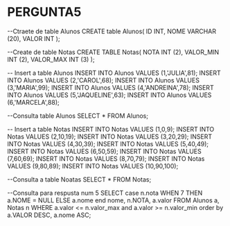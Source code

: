 # PERGUNTA5
--Ctraete de table Alunos
CREATE table Alunos(
  ID INT,
  NOME VARCHAR (20),
  VALOR INT
  );
 
 --Create de table Notas
 CREATE TABLE Notas(
   NOTA INT (2),
   VALOR_MIN INT (2),
   VALOR_MAX INT (3)
   );

-- Insert a table Alunos
   INSERT INTO Alunos VALUES
   (1,'JULIA',81);
   INSERT INTO Alunos VALUES
   (2,'CAROL',68);
   INSERT INTO Alunos VALUES
   (3,'MARIA',99);
   INSERT INTO Alunos VALUES
   (4,'ANDREINA',78);
   INSERT INTO Alunos VALUES
   (5,'JAQUELINE',63);
   INSERT INTO Alunos VALUES
   (6,'MARCELA',88);

--Consulta table Alunos
  SELECT * 
  FROM Alunos;
  
  -- Insert a table Notas
  INSERT INTO Notas VALUES
  (1,0,9);
  INSERT INTO Notas VALUES
  (2,10,19);
  INSERT INTO Notas VALUES
  (3,20,29);
  INSERT INTO Notas VALUES
  (4,30,39);
  INSERT INTO Notas VALUES
  (5,40,49);
  INSERT INTO Notas VALUES
  (6,50,59);
  INSERT INTO Notas VALUES
  (7,60,69);
  INSERT INTO Notas VALUES
  (8,70,79);
  INSERT INTO Notas VALUES
  (9,80,89);
  INSERT INTO Notas VALUES
  (10,90,100);
  
  --Consulta a table Noatas
  SELECT * 
  FROM Notas;
  
  --Consulta para respusta num 5
  SELECT case n.nota 
  WHEN 7 THEN a.NOME = NULL
  ELSE a.nome
  end nome,
  n.NOTA,
  a.valor
  FROM Alunos a, Notas n
  WHERE a.valor <= n.valor_max
  and   a.valor >= n.valor_min
  order by a.VALOR DESC, a.nome ASC;
